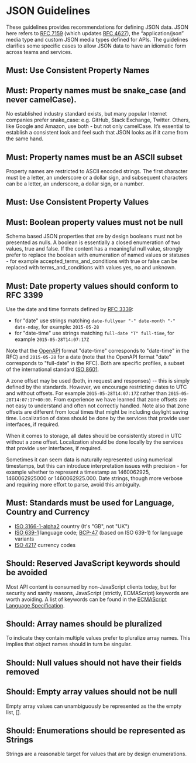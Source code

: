 # JSON Guidelines

These guidelines provides recommendations for defining JSON data. JSON here refers to [RFC 7159](http://www.rfc-editor.org/rfc/rfc7159.txt) (which updates [RFC 4627](https://www.ietf.org/rfc/rfc4627.txt)), 
the “application/json” media type and custom JSON media types defined for APIs. The guidelines clarifies some specific 
cases to allow JSON data to have an idiomatic form across teams and services.

## Must: Use Consistent Property Names

## Must: Property names must be snake_case (and never camelCase).

No established industry standard exists, but many popular Internet companies prefer snake_case: e.g. GitHub, Stack Exchange, 
Twitter. Others, like Google and Amazon, use both - but not only camelCase. It’s essential to establish a consistent look and 
feel such that JSON looks as if it came from the same hand.

## Must: Property names must be an ASCII subset

Property names are restricted to ASCII encoded strings. The first character must be a letter, an underscore or a dollar sign, 
and subsequent characters can be a letter, an underscore, a dollar sign, or a number.

## Must: Use Consistent Property Values

## Must: Boolean property values must not be null

Schema based JSON properties that are by design booleans must not be presented as nulls. A boolean is essentially a closed 
enumeration of two values, true and false. If the content has a meaningful null value, strongly prefer to replace the boolean 
with enumeration of named values or statuses - for example accepted_terms_and_conditions with true or false can be replaced 
with terms_and_conditions with values yes, no and unknown.

## Must: Date property values should conform to RFC 3399

Use the date and time formats defined by [RFC 3339](http://tools.ietf.org/html/rfc3339#section-5.6):

- for "date" use strings matching `date-fullyear "-" date-month "-" date-mday`, for example: `2015-05-28`
- for "date-time" use strings matching `full-date "T" full-time`, for example `2015-05-28T14:07:17Z`

Note that the [OpenAPI](https://github.com/OAI/OpenAPI-Specification/blob/master/versions/2.0.md#data-types) format 
"date-time" corresponds to "date-time" in the RFC) and `2015-05-28` for a date (note that the OpenAPI format "date" corresponds 
to "full-date" in the RFC). Both are specific profiles, a subset of the international standard [ISO 8601](http://en.wikipedia.org/wiki/ISO_8601).

A zone offset may be used (both, in request and responses) -- this is simply defined by the standards. However, we encourage 
restricting dates to UTC and without offsets. For example `2015-05-28T14:07:17Z` rather than `2015-05-28T14:07:17+00:00`. From 
experience we have learned that zone offsets are not easy to understand and often not correctly handled. Note also that zone 
offsets are different from local times that might be including daylight saving time. Localization of dates should be done by 
the services that provide user interfaces, if required.

When it comes to storage, all dates should be consistently stored in UTC without a zone offset. Localization should be done 
locally by the services that provide user interfaces, if required.

Sometimes it can seem data is naturally represented using numerical timestamps, but this can introduce interpretation issues 
with precision - for example whether to represent a timestamp as 1460062925, 1460062925000 or 1460062925.000. Date strings, 
though more verbose and requiring more effort to parse, avoid this ambiguity.

## Must: Standards must be used for Language, Country and Currency

- [ISO 3166-1-alpha2](http://en.wikipedia.org/wiki/ISO_3166-1_alpha-2) country (It's "GB", not "UK")
- [ISO 639-1](https://en.wikipedia.org/wiki/List_of_ISO_639-1_codes) language code; [BCP-47](https://tools.ietf.org/html/bcp47) (based on ISO 639-1) for language variants
- [ISO 4217](http://en.wikipedia.org/wiki/ISO_4217) currency codes

## Should: Reserved JavaScript keywords should be avoided

Most API content is consumed by non-JavaScript clients today, but for security and sanity reasons, JavaScript (strictly, ECMAScript) keywords are worth avoiding. A list of keywords can be found in the [ECMAScript Language Specification](http://www.ecma-international.org/ecma-262/6.0/#sec-reserved-words).

## Should: Array names should be pluralized

To indicate they contain multiple values prefer to pluralize array names. This implies that object names should in turn be singular.

## Should: Null values should not have their fields removed

## Should: Empty array values should not be null

Empty array values can unambiguously be represented as the the empty list, [].

## Should: Enumerations should be represented as Strings

Strings are a reasonable target for values that are by design enumerations.
